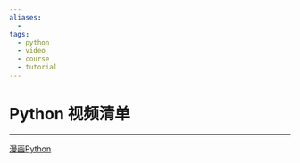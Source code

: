```yaml
---
aliases:
  - 
tags:
  - python
  - video
  - course
  - tutorial
---
```


# Python 视频清单

---

[漫画Python](https://www.bilibili.com/video/BV1sA411674Q)

